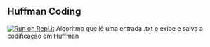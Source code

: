 ## Huffman Coding
[![Run on Repl.it](https://repl.it/badge/github/phgrund/huffman-coding)](https://repl.it/github/phgrund/huffman-coding)
Algorítmo que lê uma entrada .txt e exibe e salva a codificação em Huffman